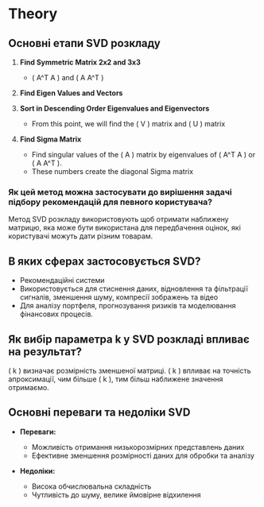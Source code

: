 # Theory

## Основні етапи SVD розкладу

1. **Find Symmetric Matrix 2x2 and 3x3**
    - \( A^T A \) and \( A A^T \)

2. **Find Eigen Values and Vectors**

3. **Sort in Descending Order Eigenvalues and Eigenvectors**
    - From this point, we will find the \( V \) matrix and \( U \) matrix

4. **Find Sigma Matrix**
    - Find singular values of the \( A \) matrix by eigenvalues of \( A^T A \) or \( A A^T \).
    - These numbers create the diagonal Sigma matrix

### Як цей метод можна застосувати до вирішення задачі підбору рекомендацій для певного користувача?
Метод SVD розкладу використовують щоб отримати наближену матрицю,
яка може бути використана для передбачення оцінок, які користувачі можуть дати різним товарам.

## В яких сферах застосовується SVD?

- Рекомендаційні системи
- Використовується для стиснення даних, відновлення та фільтрації сигналів, зменшення шуму, компресії зображень та відео
- Для аналізу портфеля, прогнозування ризиків та моделювання фінансових процесів.

## Як вибір параметра k у SVD розкладі впливає на результат?

\( k \) визначає розмірність зменшеної матриці. \( k \) впливає на точність апроксимації, чим більше \( k \), тим більш наближене значення отримаємо.

## Основні переваги та недоліки SVD

- **Переваги:**
  - Можливість отримання низькорозмірних представлень даних
  - Ефективне зменшення розмірності даних для обробки та аналізу

- **Недоліки:**
  - Висока обчислювальна складність
  - Чутливість до шуму, велике ймовірне відхилення
